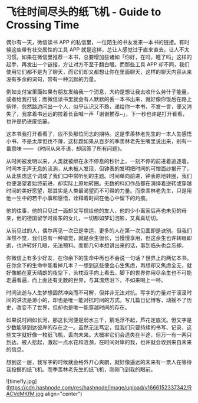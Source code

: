 # 飞往时间尽头的纸飞机 - Guide to Crossing Time

偶尔有一天，微信读书 APP 的私信里，一位陌生的书友发来一本书的链接。有时候这些带有社交属性的工具 APP 就是这样，总让人感觉过于直来直去，让人不太习惯。如果在微信里推荐一本书，总要增加些诸如「你好，在吗，睡了吗」这样的起手，再发出一个链接，方让对方不至于翻白眼。而那些工具 APP 却不同，我们使用它们都不是为了聊天，而它们却又都想让你在里面聊天，这样的聊天内容从来没有多余的词句，带有一种沉默的力量。

例如支付宝里面如果有朋友发给我一个消息，大约是想让我去收什么劳什子能量，或者给我打钱；而微信读书里就会有人默默的丢一本书出来，就好像你饭后在路上徜徉，忽然路边闪出一个人，似乎认识又不熟，递给你一本书，不发一言，便又消失了，我拿着书远远的拉着长音喊一声「谢谢推荐~」，下一秒也许是打开看看，也许是扔进废纸篓。

这本书我打开看看了，应不负那位同志的期待。这是季羡林老先生的一本人生感悟小书，不是太厚但也不薄，这标题如果从百岁的季羡林老先生嘴里说出来，别有一番意味 —— 《时间从来不语，却回答了所有问题》。

从时间被发明以来，人类就被绑在永不停息的秒针上，一刻不停的前进着追逐着。时间本无声无息的流淌，从未被人发现，但钟表的发明把时间的可憎面纱揭开了，从此焦虑这个词成了我们口中常听到的主题。时间单向前进，钟表原地转圈，我们也便渴望着始终前进，却实际上原地转圈。无数的科幻作品都在演绎着逆转或穿越时间的美好愿望，那其实是人类最渴望而不可得的力量。而季羡林老先生，只是用他一生中的若干小事和感悟，诠释着时间在他心中留下的灼痕。

他的往事，他的只见过一面却又写信给他的友人，他的少小离家后再也未见的母亲，他的德国留学时房东的女儿，一切都如梦幻泡影，又真真切切。

从前见过的人，偶尔再见一次已是幸运，更多的人在第一次见面即是诀别。但我们浑然不觉，我们总有一种错觉，就是余生很长，当慢慢享用，但这余生也许转眼即逝，也许转好几眼，无法预料。而那几句本想讲出来的话，事到临头也会忘却。

你微信上有多少好友，在你余下的生命中再也不会说一句话？世界上的两亿本书，在你余下的生命中能看掉几本？一想到这些便会心生焦虑，再想却又焦虑全无，就好像躺在夏天晴朗的夜空下，头枕双手向上看去。脚下的世界你用尽余生也不可能走遍看遍，而上面还有无数的世界，与其潸然泪下，不如来喝上一杯。

时间流逝与人生梦想固然冲突而不可解，但并非无法对抗。写字的力量对于滚滚时间的洪流是渺小的，却也是唯一能对抗时间的方式。写几篇日记博客，动摇不了历史，改变不了世界，但却也是唯一能穿越时间的存在。

如果说时间如长河，那这长河便是弱水三千，鹅毛浮不起，芦花定底沉。但文字是少数能够到达彼岸的存在之一。虽然无法笃定，但我们只要持续的书写、记录，这些文字就好像一枚纸飞机，丢向未来。大概率它们会遗失在半途，但万一有一两只到达，被人拾起，激起一点水花和涟漪，在时间对岸的我，也许就会收到来自未来的信息。

想到这一层，我写字的时候就会格外开心爽朗，就好像遥远的未来有一票人在等待我投掷的纸飞机。而季羡林老先生的纸飞机，刚刚飞到我的眼前。

![timefly.jpg](https://cdn.hashnode.com/res/hashnode/image/upload/v1666152337342/RACVdMKfM.jpg align="center")
